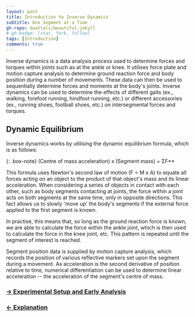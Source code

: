 ```yaml
---
layout: post
title: Introduction to Inverse Dynamics
subtitle: One Segment at a Time
gh-repo: daattali/beautiful-jekyll
# gh-badge: [star, fork, follow]
tags: [Introduction]
comments: true
---
```


Inverse dynamics is a data analysis process used to determine forces and torques within joints such as at the ankle or knee. It utilises force plate and motion capture analysis to determine ground reaction force and body position during a number of movements. These data can then be used to sequentially determine forces and moments at the body's joints. Inverse dynamics can be used to determine the effects of different gaits (ex., walking, forefoot running, hindfoot running, etc.) or different accessories (ex., running shoes, football shoes, etc.) on intersegmental forces and torques.

## Dynamic Equilibrium

Inverse dynamics works by utilising the dynamic equilibrium formula, which is as follows:

{: .box-note}
(Centre of mass acceleration) x (Segment mass) = ΣF**

This formula uses Newton's second law of motion (F = M x A) to equate all forces acting on an object to the product of that object's mass and its linear acceleration. When considering a series of objects in contact with each other, such as body segments contacting at joints, the force within a joint acts on both segments at the same time, only in opposite directions. This fact allows us to slowly 'move up' the body's segments if the external force applied to the first segment is known.

In practise, this means that, so long as the ground reaction force is known, we are able to calculate the force within the ankle joint, which is then used to calculate the force in the knee joint, etc. This pattern is repeated until the segment of interest is reached. 

Segment position data is supplied by motion capture analysis, which records the position of various reflective markers set upon the segment during a movement. As acceleration is the second derivative of position relative to time, numerical differentiation can be used to determine linear acceleration -- the acceleration of the segment's centre of mass. 


### [→ Experimental Setup and Early Analysis](https://tudor-muresan.github.io/2023-04-10-setup/)

### [← Explanation](https://tudor-muresan.github.io/2023-04-12-explanation/)
